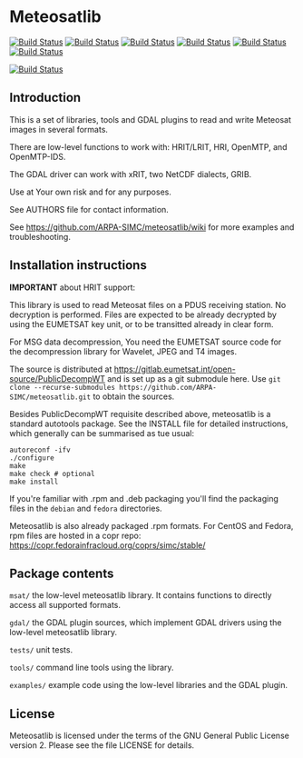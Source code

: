 Meteosatlib
===============================================================

[![Build Status](https://badges.herokuapp.com/travis/ARPA-SIMC/meteosatlib?branch=master&env=DOCKER_IMAGE=centos:7&label=centos7)](https://travis-ci.org/ARPA-SIMC/meteosatlib)
[![Build Status](https://badges.herokuapp.com/travis/ARPA-SIMC/meteosatlib?branch=master&env=DOCKER_IMAGE=centos:8&label=centos8)](https://travis-ci.org/ARPA-SIMC/meteosatlib)
[![Build Status](https://badges.herokuapp.com/travis/ARPA-SIMC/meteosatlib?branch=master&env=DOCKER_IMAGE=fedora:31&label=fedora31)](https://travis-ci.org/ARPA-SIMC/meteosatlib)
[![Build Status](https://badges.herokuapp.com/travis/ARPA-SIMC/meteosatlib?branch=master&env=DOCKER_IMAGE=fedora:32&label=fedora32)](https://travis-ci.org/ARPA-SIMC/meteosatlib)
[![Build Status](https://badges.herokuapp.com/travis/ARPA-SIMC/meteosatlib?branch=master&env=DOCKER_IMAGE=fedora:33&label=fedora33)](https://travis-ci.org/ARPA-SIMC/meteosatlib)
[![Build Status](https://badges.herokuapp.com/travis/ARPA-SIMC/meteosatlib?branch=master&env=DOCKER_IMAGE=fedora:rawhide&label=fedorarawhide)](https://travis-ci.org/ARPA-SIMC/meteosatlib)

[![Build Status](https://copr.fedorainfracloud.org/coprs/simc/stable/package/meteosatlib/status_image/last_build.png)](https://copr.fedorainfracloud.org/coprs/simc/stable/package/meteosatlib/)


Introduction
------------

This is a set of libraries, tools and GDAL plugins to read and write Meteosat
images in several formats.

There are low-level functions to work with: HRIT/LRIT, HRI, OpenMTP, and
OpenMTP-IDS.

The GDAL driver can work with xRIT, two NetCDF dialects, GRIB.

Use at Your own risk and for any purposes.

See AUTHORS file for contact information.

See https://github.com/ARPA-SIMC/meteosatlib/wiki for more examples and
troubleshooting.

Installation instructions
-------------------------

**IMPORTANT** about HRIT support:

  This library is used to read Meteosat files on a PDUS receiving station. No
  decryption is performed. Files are expected to be already decrypted by using
  the EUMETSAT key unit, or to be transitted already in clear form.
  
  For MSG data decompression, You need the EUMETSAT source code for the
  decompression library for Wavelet, JPEG and T4 images.
  
  The source is distributed at https://gitlab.eumetsat.int/open-source/PublicDecompWT
  and is set up as a git submodule here. Use `git clone --recurse-submodules
  https://github.com/ARPA-SIMC/meteosatlib.git` to obtain the sources.

Besides PublicDecompWT requisite described above, meteosatlib
is a standard autotools package. See the INSTALL file for detailed
instructions, which generally can be summarised as tue usual:

    autoreconf -ifv
    ./configure
    make
    make check # optional
    make install

If you're familiar with .rpm and .deb packaging you'll find the packaging 
files in the `debian` and `fedora` directories.

Meteosatlib is also already packaged .rpm formats.
For CentOS and Fedora, rpm files are hosted in a copr repo:
https://copr.fedorainfracloud.org/coprs/simc/stable/


Package contents
----------------

`msat/`        the low-level meteosatlib library. It contains functions to
             directly access all supported formats.

`gdal/`        the GDAL plugin sources, which implement GDAL drivers using the
             low-level meteosatlib library.

`tests/`       unit tests.

`tools/`       command line tools using the library.

`examples/`    example code using the low-level libraries and the GDAL plugin.


License
-------

Meteosatlib is licensed under the terms of the GNU General Public License version
2.  Please see the file LICENSE for details.
